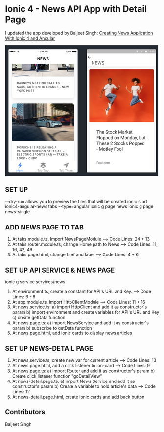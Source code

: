 # Ionic 4 - News API App with Detail Page

I updated the app developed by Baljeet Singh: [Creating News Application With Ionic 4 and Angular](https://youtu.be/NJ9C7iY9350)

<img src="https://github.com/martha-softwaredeveloper/Ionic4-newsAPI/blob/master/src/assets/Screen%20Shot.png" width="500" />

## SET UP

--dry-run allows you to preview the files that will be created
ionic start ionic4-angular-news tabs --type=angular
ionic g page news 
ionic g page news-single


## ADD NEWS PAGE TO TAB

1. At tabs.module.ts, Import NewsPageModule --> Code Lines: 24 + 13 
2. At tabs.router.module.ts, change Home path to News --> Code Lines: 11, 16, 42, 49
3. At tabs.page.html, change href and label --> Code Lines: 4 + 6


## SET UP API SERVICE & NEWS PAGE

ionic g service services/news

1. At environment.ts, create a constant for API's URL and Key. --> Code Lines: 6 - 8
2. At app.module.ts, import HttpClientModule --> Code Lines: 11 + 16
3. At news.service.ts: 
 a) import HttpClient and add it as constructor's param
 b) import environment and create variables for API's URL and Key  
 c) create getData function
4. At news.page.ts:
 a) import NewsService and add it as constructor's param
 b) subscribe to getData function
5. At news.page.html, add ionic cards to display news articles


## SET UP NEWS-DETAIL PAGE

1. At news.service.ts, create new var for current article --> Code Lines: 13
2. At news.page.html, add a click listener to ion-card --> Code Lines: 9
3. At news.page.ts:
 a) Import Router and add it as constructor's param
 b) Create click listener function "goDetailView"
4. At news-detail.page.ts:
 a) import News Service and add it as constructor's param
 b) Create a variable to hold article's data --> Code Lines: 12
5. At news-detail.page.html, create ionic cards and add back button

## Contributors
Baljeet Singh